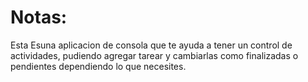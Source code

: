 # Notas: 

Esta Esuna aplicacion de consola que te ayuda a tener un control de actividades, pudiendo agregar tarear y cambiarlas como finalizadas o pendientes dependiendo lo que necesites.